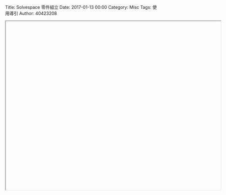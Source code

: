 Title: Solvespace 零件組立
Date: 2017-01-13 00:00
Category: Misc
Tags: 使用導引
Author: 40423208

<iframe src="Y:/tmp/123/w13/w13.html" width="700" height="550"></iframe>


